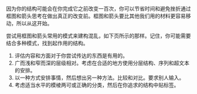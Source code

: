 因为你的结构可能会在你完成它之前改变一百次，你可以节省时间和避免挫折通过框图和箭头思考在做出真正的改变前。框图和箭头要比其他我们用的材料更容易移动，所以从这开始。

尝试用框图和箭头常用的模式来建构混乱，如下页所示的那样。记住，你可能需要结合多种模式，找到起作用的结构。

1. 评估内容和方面对于你尝试传达的东西是有用的。
2. 广而浅和窄而深的层级相对。考虑在合适的地方使用分层结构、序列和超文本的安排。
3. 以一种方式安排事情，然后想出另一种方法。比较和对比。要求别人输入。
4. 考虑适当水平的模棱两可或正确的分类，然后在你追求的结构中贴标签。